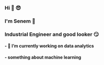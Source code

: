 
###         Hi 👋 :sunglasses:
### I'm Senem :hatched_chick:
### Industrial Engineer and good looker :smirk:
<!--
**ersoysen/ersoysen** is a ✨ _special_ ✨ repository because its `README.md` (this file) appears on your GitHub profile.

Here are some ideas to get you started:
-->

#### - 🔭 I’m currently working on data analytics
#### - something about machine learning 

